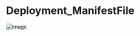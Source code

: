 # Deployment_ManifestFile
![image](https://user-images.githubusercontent.com/99273251/224993879-f3b06db9-b324-441c-81f4-3c847c200f55.png)
